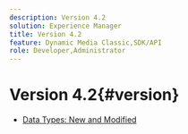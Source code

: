 ```yaml
---
description: Version 4.2
solution: Experience Manager
title: Version 4.2
feature: Dynamic Media Classic,SDK/API
role: Developer,Administrator
---
```


# Version 4.2{#version}

* [Data Types: New and Modified](r-4-2-types.md)
